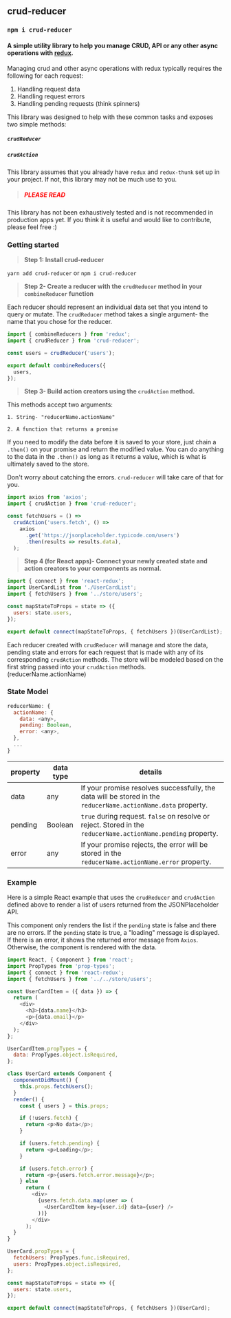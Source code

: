 ## crud-reducer

### `npm i crud-reducer`

#### A simple utility library to help you manage CRUD, API or any other async operations with [redux](https://redux.js.org/).

Managing crud and other async operations with redux typically requires the following for each request:

1. Handling request data
2. Handling request errors
3. Handling pending requests (think spinners)

This library was designed to help with these common tasks and exposes two simple methods:

##### `crudReducer`

##### `crudAction`

This library assumes that you already have `redux` and `redux-thunk` set up in your project. If not, this library may not be much use to you.

> <h5 style="color: red">PLEASE READ</h5>
This library has not been exhaustively tested and is not recommended in production apps yet. If you think it is useful and would like to contribute, please feel free :)

### Getting started

> **Step 1: Install crud-reducer**

`yarn add crud-reducer` or `npm i crud-reducer`

> **Step 2- Create a reducer with the `crudReducer` method in your `combineReducer` function**

Each reducer should represent an individual data set that you intend to query or mutate. The `crudReducer` method takes a single argument- the name that you chose for the reducer.

```js
import { combineReducers } from 'redux';
import { crudReducer } from 'crud-reducer';

const users = crudReducer('users');

export default combineReducers({
  users,
});
```

> **Step 3- Build action creators using the `crudAction` method.**

This methods accept two arguments:

    1. String- "reducerName.actionName"

    2. A function that returns a promise

If you need to modify the data before it is saved to your store, just chain a `.then()` on your promise and return the modified value. You can do anything to the data in the `.then()` as long as it returns a value, which is what is ultimately saved to the store.

Don't worry about catching the errors. `crud-reducer` will take care of that for you.

```js
import axios from 'axios';
import { crudAction } from 'crud-reducer';

const fetchUsers = () =>
  crudAction('users.fetch', () =>
    axios
      .get('https://jsonplaceholder.typicode.com/users')
      .then(results => results.data),
  );
```

> **Step 4 (for React apps)- Connect your newly created state and action creators to your components as normal.**

```js
import { connect } from 'react-redux';
import UserCardList from './UserCardList';
import { fetchUsers } from '../store/users';

const mapStateToProps = state => ({
  users: state.users,
});

export default connect(mapStateToProps, { fetchUsers })(UserCardList);
```

Each reducer created with `crudReducer` will manage and store the data, pending state and errors for each request that is made with any of its corresponding `crudAction` methods. The store will be modeled based on the first string passed into your `crudAction` methods. (reducerName.actionName)

### State Model

```js
reducerName: {
  actionName: {
	data: <any>,
    pending: Boolean,
    error: <any>,
  },
  ...
}
```

| property | data type | details                                                                                                       |
| -------- | --------- | ------------------------------------------------------------------------------------------------------------- |
| data     | any       | If your promise resolves successfully, the data will be stored in the `reducerName.actionName.data` property. |
| pending  | Boolean   | `true` during request. `false` on resolve or reject. Stored in the `reducerName.actionName.pending` property. |
| error    | any       | If your promise rejects, the error will be stored in the `reducerName.actionName.error` property.             |

### Example

Here is a simple React example that uses the `crudReducer` and `crudAction` defined above to render a list of users returned from the JSONPlaceholder API.

This component only renders the list if the `pending` state is false and there are no errors. If the `pending` state is true, a "loading" message is displayed. If there is an error, it shows the returned error message from `Axios`. Otherwise, the component is rendered with the data.

```js
import React, { Component } from 'react';
import PropTypes from 'prop-types';
import { connect } from 'react-redux';
import { fetchUsers } from '../../store/users';

const UserCardItem = ({ data }) => {
  return (
    <div>
      <h3>{data.name}</h3>
      <p>{data.email}</p>
    </div>
  );
};

UserCardItem.propTypes = {
  data: PropTypes.object.isRequired,
};

class UserCard extends Component {
  componentDidMount() {
    this.props.fetchUsers();
  }
  render() {
    const { users } = this.props;

    if (!users.fetch) {
      return <p>No data</p>;
    }

    if (users.fetch.pending) {
      return <p>Loading</p>;
    }

    if (users.fetch.error) {
      return <p>{users.fetch.error.message}</p>;
    } else
      return (
        <div>
          {users.fetch.data.map(user => (
            <UserCardItem key={user.id} data={user} />
          ))}
        </div>
      );
  }
}

UserCard.propTypes = {
  fetchUsers: PropTypes.func.isRequired,
  users: PropTypes.object.isRequired,
};

const mapStateToProps = state => ({
  users: state.users,
});

export default connect(mapStateToProps, { fetchUsers })(UserCard);
```
